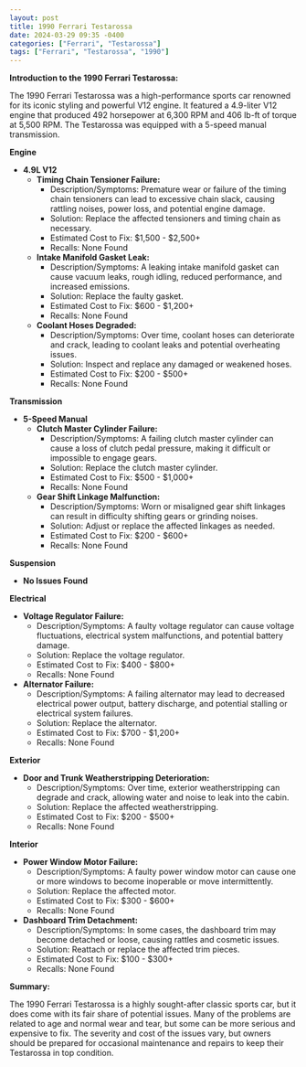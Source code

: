 ```yaml
---
layout: post
title: 1990 Ferrari Testarossa
date: 2024-03-29 09:35 -0400
categories: ["Ferrari", "Testarossa"]
tags: ["Ferrari", "Testarossa", "1990"]
---
```

**Introduction to the 1990 Ferrari Testarossa:**

The 1990 Ferrari Testarossa was a high-performance sports car renowned for its iconic styling and powerful V12 engine. It featured a 4.9-liter V12 engine that produced 492 horsepower at 6,300 RPM and 406 lb-ft of torque at 5,500 RPM. The Testarossa was equipped with a 5-speed manual transmission.

**Engine**

* **4.9L V12**
    * **Timing Chain Tensioner Failure:**
        * Description/Symptoms: Premature wear or failure of the timing chain tensioners can lead to excessive chain slack, causing rattling noises, power loss, and potential engine damage.
        * Solution: Replace the affected tensioners and timing chain as necessary.
        * Estimated Cost to Fix: $1,500 - $2,500+
        * Recalls: None Found
    * **Intake Manifold Gasket Leak:**
        * Description/Symptoms: A leaking intake manifold gasket can cause vacuum leaks, rough idling, reduced performance, and increased emissions.
        * Solution: Replace the faulty gasket.
        * Estimated Cost to Fix: $600 - $1,200+
        * Recalls: None Found
    * **Coolant Hoses Degraded:**
        * Description/Symptoms: Over time, coolant hoses can deteriorate and crack, leading to coolant leaks and potential overheating issues.
        * Solution: Inspect and replace any damaged or weakened hoses.
        * Estimated Cost to Fix: $200 - $500+
        * Recalls: None Found

**Transmission**

* **5-Speed Manual**
    * **Clutch Master Cylinder Failure:**
        * Description/Symptoms: A failing clutch master cylinder can cause a loss of clutch pedal pressure, making it difficult or impossible to engage gears.
        * Solution: Replace the clutch master cylinder.
        * Estimated Cost to Fix: $500 - $1,000+
        * Recalls: None Found
    * **Gear Shift Linkage Malfunction:**
        * Description/Symptoms: Worn or misaligned gear shift linkages can result in difficulty shifting gears or grinding noises.
        * Solution: Adjust or replace the affected linkages as needed.
        * Estimated Cost to Fix: $200 - $600+
        * Recalls: None Found

**Suspension**

* **No Issues Found**

**Electrical**

* **Voltage Regulator Failure:**
    * Description/Symptoms: A faulty voltage regulator can cause voltage fluctuations, electrical system malfunctions, and potential battery damage.
    * Solution: Replace the voltage regulator.
    * Estimated Cost to Fix: $400 - $800+
    * Recalls: None Found
* **Alternator Failure:**
    * Description/Symptoms: A failing alternator may lead to decreased electrical power output, battery discharge, and potential stalling or electrical system failures.
    * Solution: Replace the alternator.
    * Estimated Cost to Fix: $700 - $1,200+
    * Recalls: None Found

**Exterior**

* **Door and Trunk Weatherstripping Deterioration:**
    * Description/Symptoms: Over time, exterior weatherstripping can degrade and crack, allowing water and noise to leak into the cabin.
    * Solution: Replace the affected weatherstripping.
    * Estimated Cost to Fix: $200 - $500+
    * Recalls: None Found

**Interior**

* **Power Window Motor Failure:**
    * Description/Symptoms: A faulty power window motor can cause one or more windows to become inoperable or move intermittently.
    * Solution: Replace the affected motor.
    * Estimated Cost to Fix: $300 - $600+
    * Recalls: None Found
* **Dashboard Trim Detachment:**
    * Description/Symptoms: In some cases, the dashboard trim may become detached or loose, causing rattles and cosmetic issues.
    * Solution: Reattach or replace the affected trim pieces.
    * Estimated Cost to Fix: $100 - $300+
    * Recalls: None Found

**Summary:**

The 1990 Ferrari Testarossa is a highly sought-after classic sports car, but it does come with its fair share of potential issues. Many of the problems are related to age and normal wear and tear, but some can be more serious and expensive to fix. The severity and cost of the issues vary, but owners should be prepared for occasional maintenance and repairs to keep their Testarossa in top condition.

